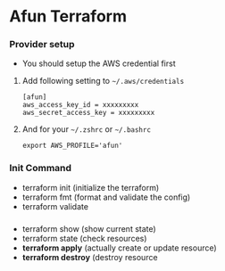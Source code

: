 # Afun Terraform

### Provider setup
- You should setup the AWS credential first

1. Add following setting to `~/.aws/credentials` 
   ```
   [afun]
   aws_access_key_id = xxxxxxxxx
   aws_secret_access_key = xxxxxxxxx
   ```

2. And for your `~/.zshrc` or `~/.bashrc`
   ```
   export AWS_PROFILE='afun'
   ```


### Init Command
- terraform init (initialize the terraform)
- terraform fmt (format and validate the config)
- terraform validate 


### 
- terraform show (show current state)
- terraform state (check resources)
- **terraform apply** (actually create or update resource)
- **terraform destroy** (destroy resource